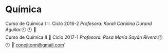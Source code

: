 # Química
Curso de Quimica I :boom: Ciclo 2016-2 _Profesora: Korali Carolina Durand Aguilar._:clock10: :clock12: :e-mail:<br /> 
Curso de Química II :blue_book: Ciclo 2017-1 _Profesora: Rosa María Sayán Rivera._:clock10: :clock12: :e-mail:´conejitonn@gmail.com´
